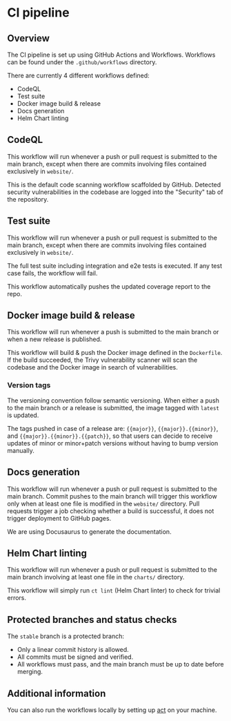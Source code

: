 # CI pipeline

## Overview

The CI pipeline is set up using GitHub Actions and Workflows. Workflows
can be found under the `.github/workflows` directory.

There are currently 4 different workflows defined:
- CodeQL
- Test suite
- Docker image build & release
- Docs generation 
- Helm Chart linting

## CodeQL

This workflow will run whenever a push or pull request is submitted to the main branch, except when there are 
commits involving files contained exclusively in `website/`.

This is the default code scanning workflow scaffolded by GitHub. Detected security vulnerabilities in the codebase are
logged into the "Security" tab of the repository.

## Test suite

This workflow will run whenever a push or pull request is submitted to the main branch, except when there are commits 
involving files contained exclusively in `website/`.

The full test suite including integration and e2e tests is executed. If any test case fails, the workflow will fail.

This workflow automatically pushes the updated coverage report to the repo.

## Docker image build & release

This workflow will run whenever a push is submitted to the main branch or when a new release is published.

This workflow will build & push the Docker image defined in the `Dockerfile`. If the build succeeded, the Trivy
vulnerability scanner will scan the codebase and the Docker image in search of vulnerabilities.

### Version tags

The versioning convention follow semantic versioning. When either a push to the main branch or a release is submitted, 
the image tagged with `latest` is updated.

The tags pushed in case of a release are: `{{major}}`, `{{major}}.{{minor}}`, and `{{major}}.{{minor}}.{{patch}}`, so
that users can decide to receive updates of minor or minor+patch versions without having to bump version manually.

## Docs generation

This workflow will run whenever a push or pull request is submitted to the main branch. Commit pushes
to the main branch will trigger this workflow only when at least one file is modified in the `website/` directory.
Pull requests trigger a job checking whether a build is successful, it does not trigger deployment to GitHub pages.

We are using Docusaurus to generate the documentation.

## Helm Chart linting

This workflow will run whenever a push or pull request is submitted to the main branch involving at least
one file in the `charts/` directory.

This workflow will simply run `ct lint` (Helm Chart linter) to check for trivial errors.

## Protected branches and status checks

The `stable` branch is a protected branch:
- Only a linear commit history is allowed.
- All commits must be signed and verified.
- All workflows must pass, and the main branch must be up to date before merging.

## Additional information

You can also run the workflows locally by setting up [act](https://github.com/nektos/act) on your machine.


